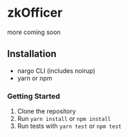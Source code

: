 # zkOfficer

more coming soon

## Installation

- nargo CLI (includes noirup)
- yarn or npm

### Getting Started

1. Clone the repository
2. Run `yarn install` or `npm install`
3. Run tests with `yarn test` or `npm test`
